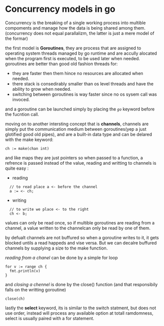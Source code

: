 # Concurrency models in go

Concurrency is the breaking of a single working process
into multible compoments and manage how the data is
being shared among them.(concurrency does not equal parallalizm, the latter is just a mere model of the formar)

the first model is **Goroutines**, they are process that
are assigned to operating system threads managed by go
runtime and are accully alocated when the program first
is executed, to be used later when needed.
goroutines are better than good old fashion threads for:
  * they are faster then them hince no resources are 
  allocated when needed.
  * there stack is consedirably smaller than os level
  threads and have the ability to grow when needed.
  * switching between goroutines is way faster since 
  no os sysem call was invoced.

and a goroutine can be launched simply by placing the
*`go`* keyword before the fucntion call.

moving on to another intersting concept that is **channels**,
channels are simply put the communication medium between
goroutines(yep a just glotified good old pipes), and are 
a built-in data type and can be delared with the make 
keyword:
```
ch := make(chan int)
```
and like maps they are just pointers so when passed to 
a function, a refrence is passed instead of the value, 
reading and writting to channels is quite easy :
* reading 
```
  // to read place a <- before the channel
  a := <- ch;

```
* writing
```
  // to write we place <- to the right
  ch <- b;
```
values can only be read once, so if multible goroutines 
are reading from a channel, a value written to the 
channelcan only be read by one of them.

by defualt channels are not buffured so when a goroutine
writes to it, it gets blocked untils a read happeds and 
vise versa. But we can decalre buffured channels by 
supplying a size to the make function.

*reading from a chanel* can be done by a simple for loop
```
for v := range ch {
  fmt.println(v)
}
```
and *closing a chennel* is done by the close() function
(and that responsibily falls on the writting goroutine)
```
close(ch)
```

lastly the **select** keyword, its is similar to the 
switch statment, but does not use order, instead will
process any available option at totall ramdomness, 
select is usually paired with a for statement.
